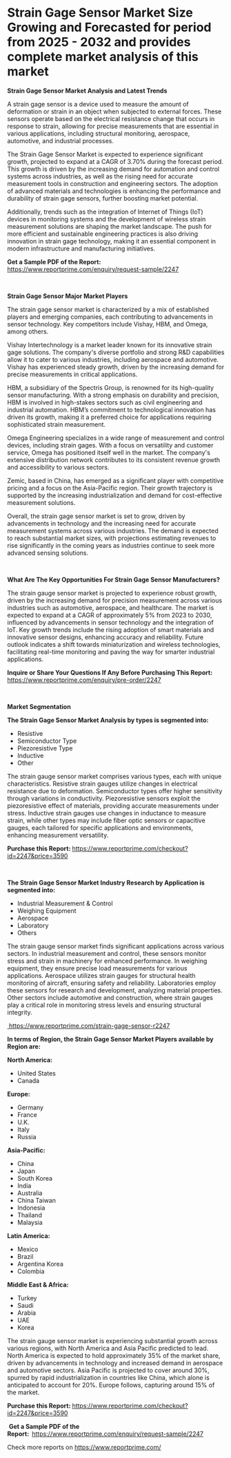 <p><h1>Strain Gage Sensor Market Size Growing and Forecasted for period from 2025 - 2032 and provides complete market analysis of this market</h1></p><p><strong>Strain Gage Sensor Market Analysis and Latest Trends</strong></p>
<p><p>A strain gage sensor is a device used to measure the amount of deformation or strain in an object when subjected to external forces. These sensors operate based on the electrical resistance change that occurs in response to strain, allowing for precise measurements that are essential in various applications, including structural monitoring, aerospace, automotive, and industrial processes.</p><p>The Strain Gage Sensor Market is expected to experience significant growth, projected to expand at a CAGR of 3.70% during the forecast period. This growth is driven by the increasing demand for automation and control systems across industries, as well as the rising need for accurate measurement tools in construction and engineering sectors. The adoption of advanced materials and technologies is enhancing the performance and durability of strain gage sensors, further boosting market potential.</p><p>Additionally, trends such as the integration of Internet of Things (IoT) devices in monitoring systems and the development of wireless strain measurement solutions are shaping the market landscape. The push for more efficient and sustainable engineering practices is also driving innovation in strain gage technology, making it an essential component in modern infrastructure and manufacturing initiatives.</p></p>
<p><strong>Get a Sample PDF of the Report:&nbsp;</strong> <a href="https://www.reportprime.com/enquiry/request-sample/2247?utm_campaign=2292&utm_medium=2&utm_source=Github&utm_content=ia&utm_term=18032025&utm_id=strain-gage-sensor">https://www.reportprime.com/enquiry/request-sample/2247</a></p>
<p>&nbsp;</p>
<p><strong>Strain Gage Sensor Major Market Players</strong></p>
<p><p>The strain gage sensor market is characterized by a mix of established players and emerging companies, each contributing to advancements in sensor technology. Key competitors include Vishay, HBM, and Omega, among others.</p><p>Vishay Intertechnology is a market leader known for its innovative strain gage solutions. The company's diverse portfolio and strong R&D capabilities allow it to cater to various industries, including aerospace and automotive. Vishay has experienced steady growth, driven by the increasing demand for precise measurements in critical applications.</p><p>HBM, a subsidiary of the Spectris Group, is renowned for its high-quality sensor manufacturing. With a strong emphasis on durability and precision, HBM is involved in high-stakes sectors such as civil engineering and industrial automation. HBM’s commitment to technological innovation has driven its growth, making it a preferred choice for applications requiring sophisticated strain measurement.</p><p>Omega Engineering specializes in a wide range of measurement and control devices, including strain gages. With a focus on versatility and customer service, Omega has positioned itself well in the market. The company's extensive distribution network contributes to its consistent revenue growth and accessibility to various sectors.</p><p>Zemic, based in China, has emerged as a significant player with competitive pricing and a focus on the Asia-Pacific region. Their growth trajectory is supported by the increasing industrialization and demand for cost-effective measurement solutions.</p><p>Overall, the strain gage sensor market is set to grow, driven by advancements in technology and the increasing need for accurate measurement systems across various industries. The demand is expected to reach substantial market sizes, with projections estimating revenues to rise significantly in the coming years as industries continue to seek more advanced sensing solutions.</p></p>
<p>&nbsp;</p>
<p><strong>What Are The Key Opportunities For Strain Gage Sensor Manufacturers?</strong></p>
<p><p>The strain gauge sensor market is projected to experience robust growth, driven by the increasing demand for precision measurement across various industries such as automotive, aerospace, and healthcare. The market is expected to expand at a CAGR of approximately 5% from 2023 to 2030, influenced by advancements in sensor technology and the integration of IoT. Key growth trends include the rising adoption of smart materials and innovative sensor designs, enhancing accuracy and reliability. Future outlook indicates a shift towards miniaturization and wireless technologies, facilitating real-time monitoring and paving the way for smarter industrial applications.</p></p>
<p><strong>Inquire or Share Your Questions If Any Before Purchasing This Report:</strong> <a href="https://www.reportprime.com/enquiry/pre-order/2247?utm_campaign=2292&utm_medium=2&utm_source=Github&utm_content=ia&utm_term=18032025&utm_id=strain-gage-sensor">https://www.reportprime.com/enquiry/pre-order/2247</a></p>
<p>&nbsp;</p>
<p><strong>Market Segmentation</strong></p>
<p><strong>The Strain Gage Sensor Market Analysis by types is segmented into:</strong></p>
<p><ul><li>Resistive</li><li>Semiconductor Type</li><li>Piezoresistive Type</li><li>Inductive</li><li>Other</li></ul></p>
<p><p>The strain gauge sensor market comprises various types, each with unique characteristics. Resistive strain gauges utilize changes in electrical resistance due to deformation. Semiconductor types offer higher sensitivity through variations in conductivity. Piezoresistive sensors exploit the piezoresistive effect of materials, providing accurate measurements under stress. Inductive strain gauges use changes in inductance to measure strain, while other types may include fiber optic sensors or capacitive gauges, each tailored for specific applications and environments, enhancing measurement versatility.</p></p>
<p><strong>Purchase this Report:&nbsp;</strong><a href="https://www.reportprime.com/checkout?id=2247&price=3590&utm_campaign=2292&utm_medium=2&utm_source=Github&utm_content=ia&utm_term=18032025&utm_id=strain-gage-sensor">https://www.reportprime.com/checkout?id=2247&price=3590</a></p>
<p>&nbsp;</p>
<p><strong>The Strain Gage Sensor Market Industry Research by Application is segmented into:</strong></p>
<p><ul><li>Industrial Measurement & Control</li><li>Weighing Equipment</li><li>Aerospace</li><li>Laboratory</li><li>Others</li></ul></p>
<p><p>The strain gauge sensor market finds significant applications across various sectors. In industrial measurement and control, these sensors monitor stress and strain in machinery for enhanced performance. In weighing equipment, they ensure precise load measurements for various applications. Aerospace utilizes strain gauges for structural health monitoring of aircraft, ensuring safety and reliability. Laboratories employ these sensors for research and development, analyzing material properties. Other sectors include automotive and construction, where strain gauges play a critical role in monitoring stress levels and ensuring structural integrity.</p></p>
<p><a href="https://www.reportprime.com/strain-gage-sensor-r2247?utm_campaign=2292&utm_medium=2&utm_source=Github&utm_content=ia&utm_term=18032025&utm_id=strain-gage-sensor">&nbsp;https://www.reportprime.com/strain-gage-sensor-r2247</a></p>
<p><strong>In terms of Region, the Strain Gage Sensor Market Players available by Region are:</strong></p>
<p>
    <p> <strong> North America: </strong>
        <ul>
            <li>United States</li>
            <li>Canada</li>
        </ul>
        </p> 
    <p> <strong> Europe: </strong>
        <ul>
            <li>Germany</li>
            <li>France</li>
            <li>U.K.</li>
            <li>Italy</li>
            <li>Russia</li>
        </ul>
        </p> 
    <p> <strong> Asia-Pacific: </strong>
        <ul>
            <li>China</li>
            <li>Japan</li>
            <li>South Korea</li>
            <li>India</li>
            <li>Australia</li>
            <li>China Taiwan</li>
            <li>Indonesia</li>
            <li>Thailand</li>
            <li>Malaysia</li>
        </ul>
        </p> 
    <p> <strong> Latin America: </strong>
        <ul>
            <li>Mexico</li>
            <li>Brazil</li>
            <li>Argentina Korea</li>
            <li>Colombia</li>
        </ul>
        </p> 
    <p> <strong> Middle East & Africa: </strong>
        <ul>
            <li>Turkey</li>
            <li>Saudi</li>
            <li>Arabia</li>
            <li>UAE</li>
            <li>Korea</li>
        </ul>
    </p>
    </p>
<p><p>The strain gauge sensor market is experiencing substantial growth across various regions, with North America and Asia Pacific predicted to lead. North America is expected to hold approximately 35% of the market share, driven by advancements in technology and increased demand in aerospace and automotive sectors. Asia Pacific is projected to cover around 30%, spurred by rapid industrialization in countries like China, which alone is anticipated to account for 20%. Europe follows, capturing around 15% of the market.</p></p>
<p><strong>Purchase this Report: </strong><a href="https://www.reportprime.com/checkout?id=2247&price=3590&utm_campaign=2292&utm_medium=2&utm_source=Github&utm_content=ia&utm_term=18032025&utm_id=strain-gage-sensor">https://www.reportprime.com/checkout?id=2247&price=3590</a></p>
<p>&nbsp;<strong>Get a Sample PDF of the Report:&nbsp;&nbsp;</strong><a href="https://www.reportprime.com/enquiry/request-sample/2247?utm_campaign=2292&utm_medium=2&utm_source=Github&utm_content=ia&utm_term=18032025&utm_id=strain-gage-sensor">https://www.reportprime.com/enquiry/request-sample/2247</a></p>
<p><strong></strong></p>
<p>Check more reports on <a href="https://www.reportprime.com/?utm_campaign=2292&utm_medium=2&utm_source=Github&utm_content=ia&utm_term=18032025&utm_id=strain-gage-sensor">https://www.reportprime.com/</a></p>